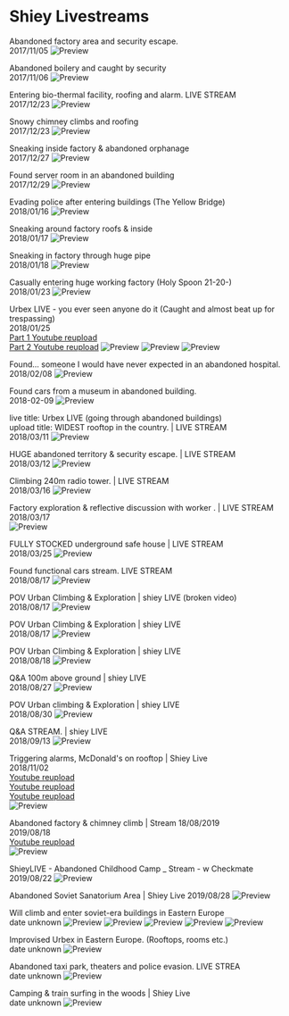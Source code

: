 # Shiey Livestreams

Abandoned factory area and security escape.  
2017/11/05
![Preview](stream_preview/2017-11-05.jpg)

Abandoned boilery and caught by security  
2017/11/06
![Preview](stream_preview/2017-11-06.jpg)

Entering bio-thermal facility, roofing and alarm. LIVE STREAM  
2017/12/23
![Preview](stream_preview/2017-12-23A.jpg)

Snowy chimney climbs and roofing  
2017/12/23
![Preview](stream_preview/2017-12-23B.jpg)

Sneaking inside factory & abandoned orphanage  
2017/12/27
![Preview](stream_preview/2017-12-27.jpg)

Found server room in an abandoned building  
2017/12/29
![Preview](stream_preview/2017-12-29.jpg)

Evading police after entering buildings (The Yellow Bridge)  
2018/01/16
![Preview](stream_preview/2018-01-16.jpg)

Sneaking around factory roofs & inside  
2018/01/17
![Preview](stream_preview/2018-01-17.jpg)

Sneaking in factory through huge pipe  
2018/01/18
![Preview](stream_preview/2018-01-18.jpg)

Casually entering huge working factory (Holy Spoon 21-20-)  
2018/01/23
![Preview](stream_preview/2018-01-23.jpg)

Urbex LIVE - you ever seen anyone do it (Caught and almost beat up for trespassing)  
2018/01/25  
[Part 1 Youtube reupload](https://www.youtube.com/watch?v=IVVCHHwY1FI)  
[Part 2 Youtube reupload](https://www.youtube.com/watch?v=ciRDzIfjLzk)
![Preview](stream_preview/2018-01-25_1.jpg)
![Preview](stream_preview/2018-01-25_2.jpg)
![Preview](stream_preview/2018-01-25_3.jpg)

Found... someone I would have never expected in an abandoned hospital.  
2018/02/08
![Preview](stream_preview/2018-02-08.jpg)

Found cars from a museum in abandoned building.  
2018-02-09
![Preview](stream_preview/2018-02-09.jpg)

live title: Urbex LIVE (going through abandoned buildings)  
upload title: WIDEST rooftop in the country. | LIVE STREAM  
2018/03/11
![Preview](stream_preview/2018-Late.jpg)

HUGE abandoned territory & security escape. | LIVE STREAM  
2018/03/12
![Preview](stream_preview/2018-03-12.jpg)

Climbing 240m radio tower. | LIVE STREAM  
2018/03/16
![Preview](stream_preview/2018-03-16.jpg)

Factory exploration & reflective discussion with worker . | LIVE STREAM  
2018/03/17  
![Preview](stream_preview/2018-03-17.jpg)

FULLY STOCKED underground safe house | LIVE STREAM  
2018/03/25
![Preview](stream_preview/2018-03-25.jpg)

Found functional cars stream. LIVE STREAM  
2018/08/17
![Preview](stream_preview/2018-08-17.jpg)

POV Urban Climbing & Exploration | shiey LIVE (broken video)  
2018/08/17
![Preview](stream_preview/2018-08-17_1-a5oeBpMTIFc.jpg)

POV Urban Climbing & Exploration | shiey LIVE  
2018/08/17
![Preview](stream_preview/2018-08-17_2-iUgk_rIb2pE.jpg)

POV Urban Climbing & Exploration | shiey LIVE  
2018/08/18
![Preview](stream_preview/2018-08-18_4-PbgIFFzfFlo_cut.jpg)

Q&A 100m above ground | shiey LIVE  
2018/08/27
![Preview](stream_preview/2018-08-27.jpg)

POV Urban climbing & Exploration | shiey LIVE  
2018/08/30
![Preview](stream_preview/2018-08-30_5-3gnkPQDOuY4.jpg)

Q&A STREAM. | shiey LIVE  
2018/09/13
![Preview](stream_preview/2018-09-13.jpg)

Triggering alarms, McDonald's on rooftop | Shiey Live  
2018/11/02  
[Youtube reupload](https://www.youtube.com/watch?v=iHaj2lXz9J0)  
[Youtube reupload](https://www.youtube.com/watch?v=FjHGqGLPAS8)  
[Youtube reupload](https://www.youtube.com/watch?v=PZh3YlR85Lg)  
![Preview](stream_preview/Triggering_alarms__McDonald_s_on_rooftop___Shiey_Live.jpg)

Abandoned factory & chimney climb | Stream 18/08/2019  
2019/08/18  
[Youtube reupload](https://www.youtube.com/watch?v=klyDw8HvPEM)  
![Preview](stream_preview/2019-08-18.jpg)

ShieyLIVE - Abandoned Childhood Camp _ Stream - w Checkmate  
2019/08/22
![Preview](stream_preview/2019-08-22.jpg)

Abandoned Soviet Sanatorium Area | Shiey Live
2019/08/28
![Preview](stream_preview/Abandoned_Soviet_Sanatorium_Area___Shiey_Live.jpg)

Will climb and enter soviet-era buildings in Eastern Europe  
date unknown
![Preview](stream_preview/Will_climb_and_enter_soviet-era_buildings_in_Eastern_Europe1.jpg)
![Preview](stream_preview/Will_climb_and_enter_soviet-era_buildings_in_Eastern_Europe2.jpg)
![Preview](stream_preview/Will_climb_and_enter_soviet-era_buildings_in_Eastern_Europe3.jpg)
![Preview](stream_preview/Will_climb_and_enter_soviet-era_buildings_in_Eastern_Europe4.jpg)
![Preview](stream_preview/Will_climb_and_enter_soviet-era_buildings_in_Eastern_Europe5.jpg)

Improvised Urbex in Eastern Europe. (Rooftops, rooms etc.)  
date unknown
![Preview](stream_preview/Improvised_Urbex_in_Eastern_Europe._Rooftops_rooms_etc..jpg)

Abandoned taxi park, theaters and police evasion. LIVE STREA  
date unknown
![Preview](stream_preview/Abandoned_taxi_park_theaters_and_police_evasion._LIVE_STREA.jpg)

Camping & train surfing in the woods | Shiey Live  
date unknown
![Preview](stream_preview/Camping___train_surfing_in_the_woods___Shiey_Live.jpg)